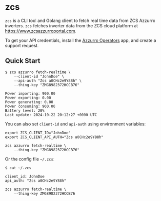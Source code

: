 # zcs

`zcs` is a CLI tool and Golang client to fetch real time data from ZCS Azzurro inverters. `zcs` fetches inverter data from the ZCS cloud platform at https://www.zcsazzurroportal.com.

To get your API credentials, install the [Azzurro Operators](https://apps.apple.com/it/app/azzurro-operators/id6447290301?l=en-GB) app, and create a support request.

## Quick Start

```shell
$ zcs azzurro fetch-realtime \
    --client-id "JohnDoe" \
    --api-auth "Zcs a0CHc2e9Y88h" \
    --thing-key "ZMG8982372HCCB76"

Power importing: 900.00
Power exporting: 0.00
Power generating: 0.00
Power consuming: 900.00
Battery level: 20%
Last update: 2024-10-22 20:12:27 +0000 UTC
```

You can also set `client-id` and `api-auth` using environment variables:

```shell
export ZCS_CLIENT_ID="JohnDoe"
export ZCS_CLIENT_API_AUTH="Zcs a0CHc2e9Y88h"

zcs azzurro fetch-realtime \
    --thing-key "ZMG8982372HCCB76"
```

Or the config file `~/.zcs`:

```shell
$ cat ~/.zcs

client_id: JohnDoe
api_auth: "Zcs a0CHc2e9Y88h"

zcs azzurro fetch-realtime \
    --thing-key ZMG8982372HCCB76
```

